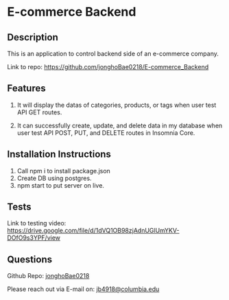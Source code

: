 # E-commerce Backend

## Description

This is an application to control backend side of an e-commerce company.

Link to repo: https://github.com/jonghoBae0218/E-commerce_Backend

## Features

1. It will display the datas of categories, products, or tags when user test API GET routes.

2. It can successfully create, update, and delete data in my database when user test API POST, PUT, and DELETE routes in Insomnia Core.

## Installation Instructions

1. Call npm i to install package.json
2. Create DB using postgres.
3. npm start to put server on live.

## Tests

Link to testing video:
https://drive.google.com/file/d/1dVQ1OB98zjAdnUGlUmYKV-DOfO9s3YPF/view

## Questions

Github Repo: [jonghoBae0218](https://github.com/jonghoBae0218)

Please reach out via E-mail on: jb4918@columbia.edu
